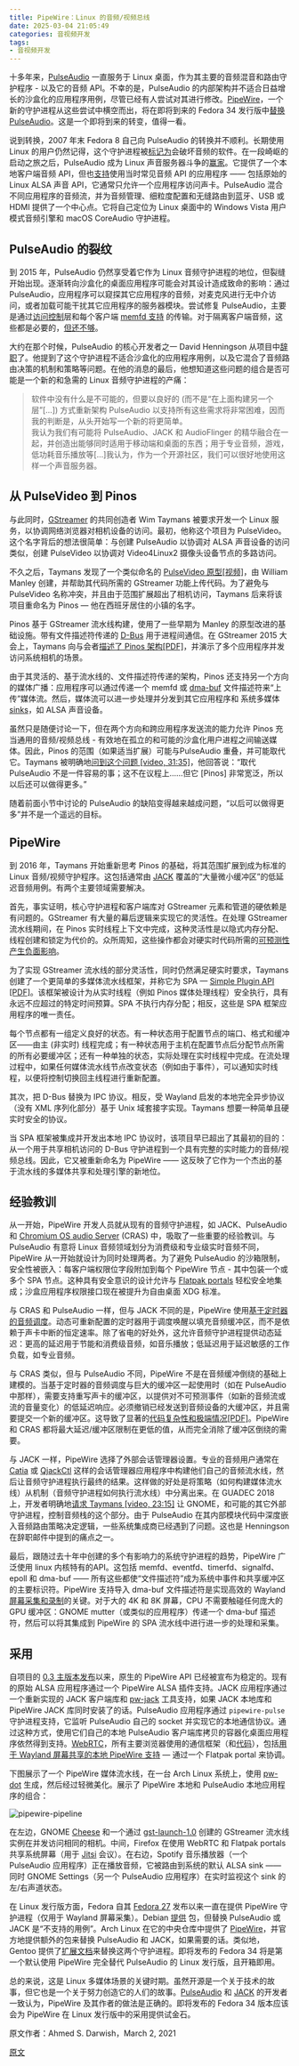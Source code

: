 ```yaml
---
title: PipeWire：Linux 的音频/视频总线
date: 2025-03-04 21:05:49
categories: 音视频开发
tags:
- 音视频开发
---
```


十多年来，[PulseAudio](https://www.freedesktop.org/wiki/Software/PulseAudio/) 一直服务于 Linux 桌面，作为其主要的音频混音和路由守护程序 - 以及它的音频 API。不幸的是，PulseAudio 的内部架构并不适合日益增长的沙盒化的应用程序用例，尽管已经有人尝试对其进行修改。[PipeWire](https://pipewire.org/)，一个新的守护进程从这些尝试中横空而出，将在即将到来的 Fedora 34 发行版中[替换 PulseAudio](https://fedoraproject.org/wiki/Releases/34/ChangeSet#Route_all_Audio_to_PipeWire)。这是一个即将到来的转变，值得一看。

说到转换，2007 年末 Fedora 8 自己向 PulseAudio 的转换并不顺利。长期使用 Linux 的用户仍然记得，这个守护进程被[标记为](https://lwn.net/Articles/299211/)会破坏音频的软件。在一段崎岖的启动之旅之后，PulseAudio 成为 Linux 声音服务器斗争的[赢家](https://lwn.net/Articles/355542/)。它提供了一个本地客户端音频 API，但也[支持](https://www.freedesktop.org/wiki/Software/PulseAudio/Documentation/User/PerfectSetup/#thirdpartyapplications)使用当时常见音频 API 的应用程序 —— 包括原始的 Linux ALSA 声音 API，它通常只允许一个应用程序访问声卡。PulseAudio 混合不同应用程序的音频流，并为音频管理、细粒度配置和无缝路由到蓝牙、USB 或 HDMI 提供了一个中心点。它将自己定位为 Linux 桌面中的 Windows Vista 用户模式音频引擎和 macOS CoreAudio 守护进程。

## PulseAudio 的裂纹

到 2015 年，PulseAudio 仍然享受着它作为 Linux 音频守护进程的地位，但裂缝开始出现。逐渐转向沙盒化的桌面应用程序可能会对其设计造成致命的影响：通过 PulseAudio，应用程序可以窥探其它应用程序的音频，对麦克风进行无中介访问，或者加载可能干扰其它应用程序的服务器模块。尝试修复 PulseAudio，主要是通过[访问控制](https://lists.freedesktop.org/archives/pulseaudio-discuss/2015-April/023596.html)层和每个客户端 [memfd 支持](https://www.freedesktop.org/wiki/Software/PulseAudio/Notes/9.0/#memfd-backedsharedmemorytransport) 的传输。对于隔离客户端音频，这些都是必要的，[但还不够](https://lists.freedesktop.org/archives/pulseaudio-discuss/2017-December/029181.html)。

大约在那个时候，PulseAudio 的核心开发者之一 David Henningson 从项目中[辞职](https://lists.freedesktop.org/archives/pulseaudio-discuss/2016-March/025896.html)了。他提到了这个守护进程不适合沙盒化的应用程序用例，以及它混合了音频路由决策的机制和策略等问题。在他的消息的最后，他想知道这些问题的组合是否可能是一个新的和急需的 Linux 音频守护进程的产痛：

> 软件中没有什么是不可能的，但要以良好的 (而不是“在上面构建另一个层”[…]) 方式重新架构 PulseAudio 以支持所有这些需求将非常困难，因而我的判断是，从头开始写一个新的将更简单。
> <br>
> 我认为我们有可能将 PulseAudio、JACK 和 AudioFlinger 的精华融合在一起，并创造出能够同时适用于移动端和桌面的东西；用于专业音频，游戏，低功耗音乐播放等[…]我认为，作为一个开源社区，我们可以很好地使用这样一个声音服务器。

## 从 PulseVideo 到 Pinos

与此同时，[GStreamer](https://gstreamer.freedesktop.org/) 的共同创造者 Wim Taymans 被要求开发一个 Linux 服务，以协调网络浏览器对相机设备的访问。最初，他称这个项目为 PulseVideo。这个名字背后的想法很简单：与创建 PulseAudio 以协调对 ALSA 声音设备的访问类似，创建 PulseVideo 以协调对 Video4Linux2 摄像头设备节点的多路访问。

不久之后，Taymans 发现了一个类似命名的 [PulseVideo 原型[视频]](https://gstconf.ubicast.tv/videos/zero-copy-video-with-file-descriptor-passing/)，由 William Manley 创建，并帮助其代码所需的 GStreamer 功能上传代码。为了避免与 PulseVideo 名称冲突，并且由于范围扩展超出了相机访问，Taymans 后来将该项目重命名为 Pinos — 他在西班牙居住的小镇的名字。

Pinos 基于 GStreamer 流水线构建，使用了一些早期为 Manley 的原型改进的基础设施。带有文件描述符传递的 [D-Bus](https://www.freedesktop.org/wiki/Software/dbus/) 用于进程间通信。在 GStreamer 2015 大会上，Taymans 向与会者[描述了 Pinos 架构[PDF]](https://gstreamer.freedesktop.org/data/events/gstreamer-conference/2015/Wim%20Taymans%20-%20Camera%20Sharing%20and%20Sandboxing%20with%20Pinos.pdf)，并演示了多个应用程序并发访问系统相机的场景。

由于其灵活的、基于流水线的、文件描述符传递的架构，Pinos 还支持另一个方向的媒体广播：应用程序可以通过传递一个 memfd 或 [dma-buf](https://www.kernel.org/doc/html/v5.11/driver-api/dma-buf.html) 文件描述符来“上传”媒体流。然后，媒体流可以进一步处理并分发到其它应用程序和 系统多媒体 [sinks](https://gstreamer.freedesktop.org/documentation/additional/design/element-sink.html)，如 ALSA 声音设备。

虽然只是随便讨论一下，但在两个方向和跨应用程序发送流的能力允许 Pinos 充当通用的音频/视频总线 - 有效地在孤立的和可能的沙盒化用户进程之间输送媒体。因此，Pinos 的范围（如果适当扩展）可能与PulseAudio 重叠，并可能取代它。Taymans 被明确地[问到这个问题 [video, 31:35]](https://gstconf.ubicast.tv/videos/camera-sharing-and-sandboxing-with-pinos/)，他回答说：“取代 PulseAudio 不是一件容易的事；这不在议程上……但它 [Pinos] 非常宽泛，所以以后还可以做得更多。”

随着前面小节中讨论的 PulseAudio 的缺陷变得越来越成问题，“以后可以做得更多”并不是一个遥远的目标。

## PipeWire

到 2016 年，Taymans 开始重新思考 Pinos 的基础，将其范围扩展到成为标准的 Linux 音频/视频守护程序。这包括通常由 [JACK](https://jackaudio.org/) 覆盖的“大量微小缓冲区”的低延迟音频用例。有两个主要领域需要解决。

首先，事实证明，核心守护进程和客户端库对 GStreamer 元素和管道的硬依赖是有问题的。GStreamer 有大量的幕后逻辑来实现它的灵活性。在处理 GStreamer 流水线期间，在 Pinos 实时线程上下文中完成，这种灵活性是以隐式内存分配、线程创建和锁定为代价的。众所周知，这些操作都会对硬实时代码所需的[可预测性产生负面影响](https://lwn.net/Articles/837019/)。

为了实现 GStreamer 流水线的部分灵活性，同时仍然满足硬实时要求，Taymans 创建了一个更简单的多媒体流水线框架，并称它为 SPA — [Simple Plugin API [PDF]](https://gstreamer.freedesktop.org/data/events/gstreamer-conference/2016/Wim%20Taymans%20-%20Simple%20Plugin%20API%20(SPA).pdf)。该框架被设计为从实时线程（例如 Pinos 媒体处理线程）安全执行，具有永远不应超过的特定时间预算。SPA 不执行内存分配；相反，这些是 SPA 框架应用程序的唯一责任。

每个节点都有一组定义良好的状态。有一种状态用于配置节点的端口、格式和缓冲区——由主 (非实时) 线程完成；有一种状态用于主机在配置节点后分配节点所需的所有必要缓冲区；还有一种单独的状态，实际处理在实时线程中完成。在流处理过程中，如果任何媒体流水线节点改变状态（例如由于事件），可以通知实时线程，以便将控制切换回主线程进行重新配置。

其次，把 D-Bus 替换为 IPC 协议。相反，受 Wayland 启发的本地完全异步协议（没有 XML 序列化部分）基于 Unix 域套接字实现。Taymans 想要一种简单且硬实时安全的协议。

当 SPA 框架被集成并开发出本地 IPC 协议时，该项目早已超出了其最初的目的：
从一个用于共享相机访问的 D-Bus 守护进程到一个具有完整的实时能力的音频/视频总线。因此，它又被重新命名为 PipeWire —— 这反映了它作为一个杰出的基于流水线的多媒体共享和处理引擎的新地位。

## 经验教训

从一开始，PipeWire 开发人员就从现有的音频守护进程，如 JACK、PulseAudio 和 [Chromium OS audio Server](http://www.chromium.org/chromium-os/chromiumos-design-docs/cras-chromeos-audio-server) (CRAS) 中，吸取了一些重要的经验教训。与 PulseAudio 有意将 Linux 音频领域划分为消费级和专业级实时音频不同，PipeWire 从一开始就设计为同时处理两者。为了避免 PulseAudio 的沙箱限制，安全性被嵌入：每客户端权限位字段附加到每个 PipeWire 节点 - 其中包装一个或多个 SPA 节点。这种具有安全意识的设计允许与 [Flatpak portals](https://flatpak.github.io/xdg-desktop-portal/portal-docs.html) 轻松安全地集成；沙盒应用程序权限接口现在被提升为自由桌面 XDG 标准。

与 CRAS 和 PulseAudio 一样，但与 JACK 不同的是，PipeWire 使用[基于定时器的音频调度](http://0pointer.de/blog/projects/pulse-glitch-free.html)。动态可重新配置的定时器用于调度唤醒以填充音频缓冲区，而不是依赖于声卡中断的恒定速率。除了省电的好处外，这允许音频守护进程提供动态延迟：更高的延迟用于节能和消费级音频，如音乐播放；低延迟用于延迟敏感的工作负载，如专业音频。

与 CRAS 类似，但与 PulseAudio 不同，PipeWire 不是在音频缓冲倒绕的基础上建模的。当基于定时器的音频调度与巨大的缓冲区一起使用时（如在 PulseAudio 中那样），需要支持重写声卡的缓冲区，以提供对不可预测事件（如新的音频流或流的音量变化）的低延迟响应。必须撤销已经发送到音频设备的大缓冲区，并且需要提交一个新的缓冲区。这导致了显著的[代码复杂性和极端情况[PDF]](http://lac.linuxaudio.org/2015/papers/10.pdf)。PipeWire 和 CRAS 都将最大延迟/缓冲区限制在更低的值，从而完全消除了缓冲区倒绕的需要。

与 JACK 一样，PipeWire 选择了外部会话管理器设置。专业的音频用户通常在 [Catia](https://kx.studio/Applications:Catia) 或 [QjackCtl](https://qjackctl.sourceforge.io/) 这样的会话管理器应用程序中构建他们自己的音频流水线，然后让音频守护进程执行最终的结果。这样做的好处是将策略（如何构建媒体流水线）从机制（音频守护进程如何执行流水线）中分离出来。在 GUADEC 2018 上，开发者明确地[请求 Taymans [video, 23:15]](http://videos.guadec.org/2018/GUADEC%202018%20-%20Wim%20Taymans%20-%20PipeWire-0g4c6q2-hgw.mp4) 让 GNOME，和可能的其它外部守护进程，控制音频栈的这个部分。由于 PulseAudio 在其内部模块代码中深度嵌入音频路由策略决定逻辑，一些系统集成商已经遇到了问题。这也是 Henningson 在辞职邮件中提到的痛点之一。

最后，跟随过去十年中创建的多个有影响力的系统守护进程的趋势，PipeWire 广泛使用 linux 内核特有的API。这包括 memfd、eventfd、timerfd、signalfd、epoll 和 dma-buf —— 所有这些都使“文件描述符”成为系统中事件和共享缓冲区的主要标识符。PipeWire 支持导入 dma-buf 文件描述符是实现高效的 Wayland [屏幕采集和录制](https://gitlab.gnome.org/GNOME/mutter/-/merge_requests/1086)的关键。对于大的 4K 和 8K 屏幕，CPU 不需要触碰任何庞大的 GPU 缓冲区：GNOME mutter（或类似的应用程序）传递一个 dma-buf 描述符，然后可以将其集成到 PipeWire 的 SPA 流水线中进行进一步的处理和采集。

## 采用

自项目的 [0.3 主版本发布](https://gitlab.freedesktop.org/pipewire/pipewire/-/blob/0.3.0/NEWS)以来，原生的 PipeWire API 已经被宣布为稳定的。现有的原始 ALSA 应用程序通过一个 PipeWire ALSA 插件支持。JACK 应用程序通过一个重新实现的 JACK 客户端库和 [pw-jack](https://man.archlinux.org/man/pw-jack.1) 工具支持，如果 JACK 本地库和 PipeWire JACK 库同时安装了的话。PulseAudio 应用程序通过 `pipewire-pulse` 守护进程支持，它监听 PulseAudio 自己的 socket 并实现它的本地通信协议。通过这种方式，使用它们自己的本地 PulseAudio 客户端库拷贝的容器化桌面应用程序依然得到支持。[WebRTC](https://webrtc.org/)，所有主要浏览器使用的通信框架（和[代码](https://webrtc.googlesource.com/src)），包括[用于 Wayland 屏幕共享的本地 PipeWire 支持](https://webrtc-review.googlesource.com/c/src/+/103504) — 通过一个 Flatpak portal 来协调。

下图展示了一个 PipeWire 媒体流水线，在一台 Arch Linux 系统上，使用 [pw-dot](https://man.archlinux.org/man/pw-dot.1) 生成，然后经过轻微美化。展示了 PipeWire 本地和 PulseAudio 本地应用程序的组合：

![pipewire-pipeline](./images/pipewire-pipeline-sm.png)

在左边，GNOME [Cheese](https://wiki.gnome.org/Apps/Cheese) 和一个通过 [gst-launch-1.0](https://man.archlinux.org/man/gst-launch-1.0.1) 创建的 GStreamer 流水线实例在并发访问相同的相机。中间，Firefox 在使用 WebRTC 和 Flatpak portals 共享系统屏幕（用于 [Jitsi](https://meet.jit.si/) 会议）。在右边，Spotify 音乐播放器（一个 PulseAudio 应用程序）正在播放音频，它被路由到系统的默认 ALSA sink —— 同时 GNOME Settings（另一个 PulseAudio 应用程序）在实时监视这个 sink 的左/右声道状态。

在 Linux 发行版方面，Fedora 自其 [Fedora 27](https://fedoraproject.org/wiki/Fedora_27_talking_points#Changes_to_talk_about_for_developers) 发布以来一直在提供 PipeWire 守护进程（仅用于 Wayland 屏幕采集）。Debian [提供](https://wiki.debian.org/PipeWire) 包，但替换 PulseAudio 或 JACK 是“不支持的用例”。Arch Linux 在它的中央仓库中提供了 [PipeWire](https://wiki.archlinux.org/index.php/PipeWire)，并官方地提供额外的包来替换 PulseAudio 和 JACK，如果需要的话。类似地，Gentoo 提供了[扩展文档](https://wiki.gentoo.org/wiki/PipeWire)来替换这两个守护进程。即将发布的 Fedora 34 将是第一个默认使用 PipeWire 完全替代 PulseAudio 的 Linux 发行版，且开箱即用。

总的来说，这是 Linux 多媒体场景的关键时期。虽然开源是一个关于技术的故事，但它也是一个关于努力创造它的人们的故事。[PulseAudio](https://blogs.gnome.org/uraeus/2018/10/30/pipewire-hackfest/) 和 [JACK](https://librearts.org/2020/07/podcast-episode-003-paul-davis-part-2/) 的开发者一致认为，PipeWire 及其作者的做法是正确的。即将发布的 Fedora 34 版本应该会为 PipeWire 在 Linux 发行版中的采用提供试金石。

原文作者：Ahmed S. Darwish，March 2, 2021

[原文](https://lwn.net/Articles/847412/)

